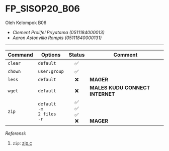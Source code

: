 # FP_SISOP20_B06

Oleh Kelompok B06
* _Clement Prolifel Priyatama (0511184000013)_
* _Aaron Astonvilla Rompis (05111840000131)_

----

Command | Options | Status | Comment
-------|---------|---------|---------
`clear`  | `default`| <center> :white_check_mark: </center>
`chown`  | `user:group`| <center> :white_check_mark: </center> 
`less`  | `default`| <center> :x: </center> | **MAGER**
`wget`  | `default`| <center> :x: </center> | **MALES KUDU CONNECT INTERNET**
`zip`  | `default` <BR> `-m` <BR> `2 files` <BR> `-r`| <center> :white_check_mark: <BR> :white_check_mark: <BR> :white_check_mark: <BR> :x: </center> | <BR> <BR> <BR> **MAGER**

_Referensi:_

1. `zip`: [zip.c]( https://github.com/zhaoyuhang/THSS14-XV6/blob/master/xv6/zip.c )
